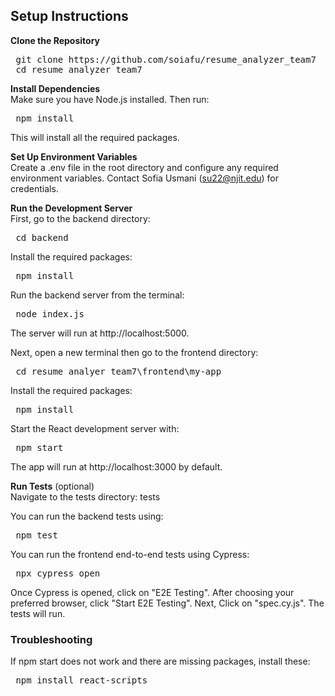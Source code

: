 
## Setup Instructions

**Clone the Repository**
<pre> git clone https://github.com/soiafu/resume_analyzer_team7 
 cd resume_analyzer_team7 </pre>


**Install Dependencies**  
Make sure you have Node.js installed. Then run:
<pre> npm install </pre>
This will install all the required packages.

**Set Up Environment Variables**  
Create a .env file in the root directory and configure any required environment variables. Contact Sofia Usmani (su22@njit.edu) for credentials. 

**Run the Development Server**  
First, go to the backend directory: 
<pre> cd backend </pre>
Install the required packages:
<pre> npm install </pre>
Run the backend server from the terminal: 
<pre> node index.js </pre>
The server will run at http://localhost:5000.

Next, open a new terminal then go to the frontend directory: 
<pre> cd resume_analyer_team7\frontend\my-app </pre> 
Install the required packages:
<pre> npm install </pre>
Start the React development server with:
<pre> npm start </pre>
The app will run at http://localhost:3000 by default.

**Run Tests** (optional)  
Navigate to the tests directory: tests

You can run the backend tests using:
<pre> npm test </pre>  

You can run the frontend end-to-end tests using Cypress:
<pre> npx cypress open </pre>  
Once Cypress is opened, click on "E2E Testing".
After choosing your preferred browser, click "Start E2E Testing".
Next, Click on "spec.cy.js". 
The tests will run.

### **Troubleshooting**
If npm start does not work and there are missing packages, install these:  
<pre> npm install react-scripts </pre>  




